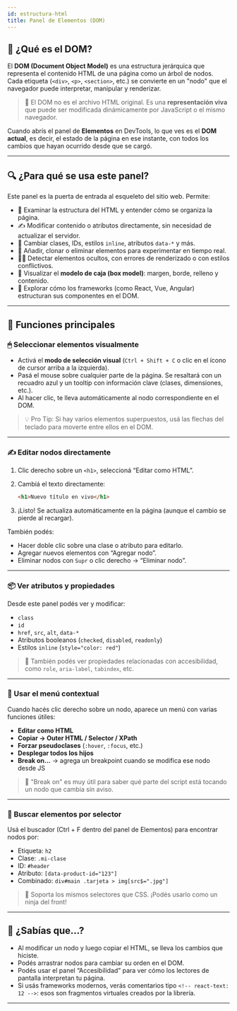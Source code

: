 ```yaml
---
id: estructura-html
title: Panel de Elementos (DOM)
---
```


## 📐 ¿Qué es el DOM?

El **DOM (Document Object Model)** es una estructura jerárquica que representa el contenido HTML de una página como un árbol de nodos. Cada etiqueta (`<div>`, `<p>`, `<section>`, etc.) se convierte en un "nodo" que el navegador puede interpretar, manipular y renderizar.

> 🎯 El DOM no es el archivo HTML original. Es una **representación viva** que puede ser modificada dinámicamente por JavaScript o el mismo navegador.

Cuando abrís el panel de **Elementos** en DevTools, lo que ves es el **DOM actual**, es decir, el estado de la página en ese instante, con todos los cambios que hayan ocurrido desde que se cargó.

---

## 🔍 ¿Para qué se usa este panel?

Este panel es la puerta de entrada al esqueleto del sitio web. Permite:

- 🧬 Examinar la estructura del HTML y entender cómo se organiza la página.
- ✍️ Modificar contenido o atributos directamente, sin necesidad de actualizar el servidor.
- 🎨 Cambiar clases, IDs, estilos `inline`, atributos `data-*` y más.
- 🧱 Añadir, clonar o eliminar elementos para experimentar en tiempo real.
- 🕵️‍♂️ Detectar elementos ocultos, con errores de renderizado o con estilos conflictivos.
- 📏 Visualizar el **modelo de caja (box model)**: margen, borde, relleno y contenido.
- 🚧 Explorar cómo los frameworks (como React, Vue, Angular) estructuran sus componentes en el DOM.

---

## 🧩 Funciones principales

### 🖱 Seleccionar elementos visualmente

- Activá el **modo de selección visual** (`Ctrl + Shift + C` o clic en el ícono de cursor arriba a la izquierda).
- Pasá el mouse sobre cualquier parte de la página. Se resaltará con un recuadro azul y un tooltip con información clave (clases, dimensiones, etc.).
- Al hacer clic, te lleva automáticamente al nodo correspondiente en el DOM.

> 💡 Pro Tip: Si hay varios elementos superpuestos, usá las flechas del teclado para moverte entre ellos en el DOM.

---

### ✍️ Editar nodos directamente

1. Clic derecho sobre un `<h1>`, seleccioná “Editar como HTML”.
2. Cambiá el texto directamente:

   ```html
   <h1>Nuevo título en vivo</h1>
   ```

3. ¡Listo! Se actualiza automáticamente en la página (aunque el cambio se pierde al recargar).

También podés:

- Hacer doble clic sobre una clase o atributo para editarlo.
- Agregar nuevos elementos con “Agregar nodo”.
- Eliminar nodos con `Supr` o clic derecho → “Eliminar nodo”.

---

### 📦 Ver atributos y propiedades

Desde este panel podés ver y modificar:

- `class`
- `id`
- `href`, `src`, `alt`, `data-*`
- Atributos booleanos (`checked`, `disabled`, `readonly`)
- Estilos `inline` (`style="color: red"`)

> 🔎 También podés ver propiedades relacionadas con accesibilidad, como `role`, `aria-label`, `tabindex`, etc.

---

### 🧰 Usar el menú contextual

Cuando hacés clic derecho sobre un nodo, aparece un menú con varias funciones útiles:

- **Editar como HTML**
- **Copiar → Outer HTML / Selector / XPath**
- **Forzar pseudoclases** (`:hover`, `:focus`, etc.)
- **Desplegar todos los hijos**
- **Break on...** → agrega un breakpoint cuando se modifica ese nodo desde JS

> 🧠 "Break on" es muy útil para saber qué parte del script está tocando un nodo que cambia sin aviso.

---

### 🎯 Buscar elementos por selector

Usá el buscador (Ctrl + F dentro del panel de Elementos) para encontrar nodos por:

- Etiqueta: `h2`
- Clase: `.mi-clase`
- ID: `#header`
- Atributo: `[data-product-id="123"]`
- Combinado: `div#main .tarjeta > img[src$=".jpg"]`

> 🎯 Soporta los mismos selectores que CSS. ¡Podés usarlo como un ninja del front!

---

## 🧠 ¿Sabías que…?

- Al modificar un nodo y luego copiar el HTML, se lleva los cambios que hiciste.
- Podés arrastrar nodos para cambiar su orden en el DOM.
- Podés usar el panel “Accesibilidad” para ver cómo los lectores de pantalla interpretan tu página.
- Si usás frameworks modernos, verás comentarios tipo `<!-- react-text: 12 -->`: esos son fragmentos virtuales creados por la librería.

---